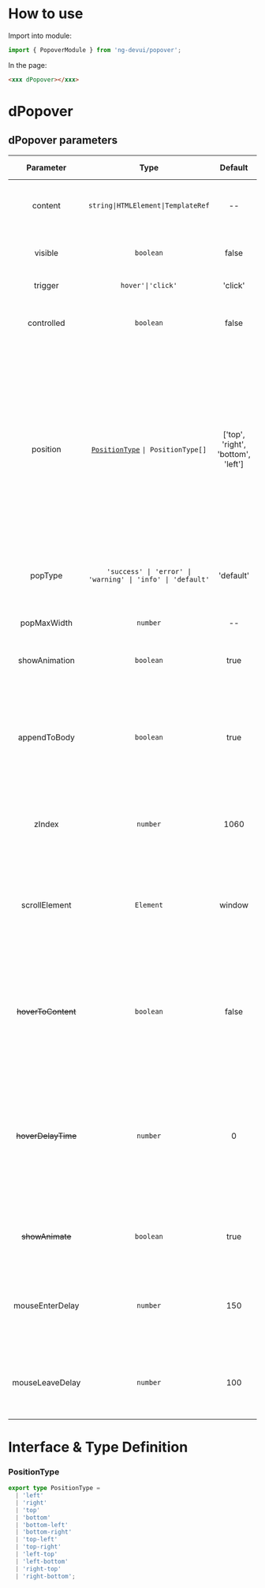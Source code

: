 # How to use

Import into module:

```ts
import { PopoverModule } from 'ng-devui/popover';
```

In the page:

```html
<xxx dPopover></xxx>
```

# dPopover

## dPopover parameters

|          Parameter          |                            Type                            |              Default               | Description                                                                                                                                                                                                                                                                                                        | Jump to Demo                                                |Global Config| 
| :----------------: | :-------------------------: | :--------------------------------------------------------: | :--------------------------------: | :----------------------------------------------------------------------------------------------------------------------------------------------------------------------------------------------------------------------------------------------------------------------------------------------------------------- | ----------------------------------------------------------- |
|           content           |             `string\|HTMLElement\|TemplateRef`             |                 --                 | Required. The display content of the pop-up box or template reference                                                                                                                                                                                                                                              | [Basic Usage](demo#basic-usage)                             |
|           visible           |                         `boolean`                          |               false                | Optional. Initial pop-up status of the pop-up dialog box                                                                                                                                                                                                                                                           | [Manual Control Display ](demo#manual-control-display)      |
|           trigger           |                     `hover'\|'click'`                      |              'click'               | Pop-up message triggering mode                                                                                                                                                                                                                                                                                     | [Delay Trigger](demo#hover-delay-time)                    |
|         controlled          |                         `boolean`                          |               false                | Optional. Specifies whether to trigger a dialog box in `trigger` mode                                                                                                                                                                                                                                              | [Basic Usage](demo#basic-usage)                             |
|          position           |    [`PositionType`](#positiontype) `\| PositionType[]`     | ['top', 'right', 'bottom', 'left'] | Optional. Specifies the content pop-up direction. For example, top-left indicates the content pop-up direction, and left indicates the left-aligned content. If the alignment direction is not set, the default value is centered. If an array is passed in, a direction is selected adaptively in the array order | [Position](demo#position)                                   |
|           popType           | `'success' \| 'error' \| 'warning' \| 'info' \| 'default'` |             'default'              | Optional. Which indicates the type of the pop-up box with different styles                                                                                                                                                                                                                                         | [Basic Usage](demo#basic-usage)                             |
|         popMaxWidth         |                          `number`                          |                 --                 | Optional. Limit the maximum width of the pop-up box (`px`)                                                                                                                                                                                                                                                         | [Custom Tips](demo#custom-prompt-content)                   |
|         showAnimation         |                         `boolean`                          |               true                | Optional. Whether to display animation                                                                                                                                                                                                                                                                             | [Basic Usage](demo#basic-usage)                             | ✔ |
|        appendToBody         |                         `boolean`                          |                true                | Optional. The default value is true. If the width and height of the outer layer of the element bound to the popover are insufficient, the overflow is hidden and the popover dialog box is not hidden                                                                                                              | [Basic Usage](demo#basic-usage)                             |
|           zIndex            |                          `number`                          |                1060                | Optional. Z-index value, which is used to manually control the height of the layer                                                                                                                                                                                                                                 | [Custom Tips](demo#custom-prompt-content)                   |
|        scrollElement        |                         `Element`                          |               window               | Optional. The default value is `window`. This parameter needs to be transferred only when the page scrolling is not on `window` and the attribute of `appendToBody` is `true`                                                                                                                                      | [Parent Container Settings](demo#parent-container-settings) |
| ~~hoverToContent~~ |                         `boolean`                          |               false                | Optional. Whether to allow the cursor to be moved from the host to the content. This parameter is set only when trigger is set to hover （`deprecated`）                                                                                                                                                                           | [Delay Trigger](demo#hover-delay-time)                    |
|       ~~hoverDelayTime~~        |        `number`        |      0     | Optional. You need to set the delay from moving the cursor to hiding the popover only when trigger is set to hover so that the cursor can be moved to the content. The unit is `ms` （`deprecated，Use mouseLeaveDelay`）   | [Delay Trigger](demo#hover-delay-time)                    |
|       ~~showAnimate~~       |       `boolean`     |     true     | Optional. Whether to display animation （`deprecated，Use showAnimation`）  | [Basic Usage](demo#basic-usage)   |
|  mouseEnterDelay  |                          `number`                          |                 150                  | Optional. Only when the type of trigger is hover. Delay for displaying Popover after the mouse is enter. The unit is `ms`  | [Delay Trigger](demo#hover-delay-time) |
|  mouseLeaveDelay  |                          `number`                          |                 100                  | Optional. Only when the type of trigger is hover. Delay for hiding Tooltip after the mouse is leave. The unit is `ms`  | [Delay Trigger](demo#hover-delay-time) |

# Interface & Type Definition

### PositionType

```ts
export type PositionType =
  | 'left'
  | 'right'
  | 'top'
  | 'bottom'
  | 'bottom-left'
  | 'bottom-right'
  | 'top-left'
  | 'top-right'
  | 'left-top'
  | 'left-bottom'
  | 'right-top'
  | 'right-bottom';
```
